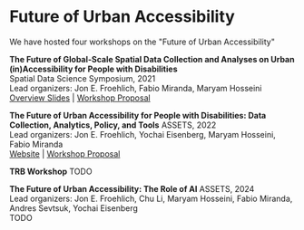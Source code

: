 # Future of Urban Accessibility
We have hosted four workshops on the "Future of Urban Accessibility"

**The Future of Global-Scale Spatial Data Collection and Analyses on Urban (in)Accessibility for People with Disabilities**<br>
Spatial Data Science Symposium, 2021<br>
Lead organizers: Jon E. Froehlich, Fabio Miranda, Maryam Hosseini<br> 
[Overview Slides](https://docs.google.com/presentation/d/1Mqm1sixxKgiDqM9GnTXhWWqP55FaL4D7/edit#slide=id.p1) | [Workshop Proposal](https://makeabilitylab.cs.washington.edu/media/publications/Froehlich_TheFutureOfGlobal-ScaleSpatialDataCollectionAndAnalysesOnUrbanInAccessibilityForPeopleWithDisabilities_SpatialDataScienceSymposium20212021.pdf)

**The Future of Urban Accessibility for People with Disabilities: Data Collection, Analytics, Policy, and Tools**
ASSETS, 2022<br>
Lead organizers: Jon E. Froehlich, Yochai Eisenberg, Maryam Hosseini, Fabio Miranda<br>
[Website](https://accessiblecities.github.io/UrbanAccess2022/) | [Workshop Proposal](https://makeabilitylab.cs.washington.edu/media/publications/Froehlich_TheFutureOfUrbanAccessibilityForPeopleWithDisabilitiesDataCollectionAnalyticsPolicyAndTools_ASSETS22WorkshoponTheFutureofUrbanAccessibility2022.pdf)

**TRB Workshop**
TODO

**The Future of Urban Accessibility: The Role of AI**
ASSETS, 2024<br>
Lead organizers: Jon E. Froehlich, Chu Li, Maryam Hosseini, Fabio Miranda, Andres Sevtsuk, Yochai Eisenberg<br>
TODO

